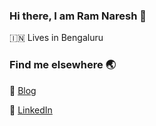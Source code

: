 ### Hi there, I am Ram Naresh 👋


:india: Lives in Bengaluru 

### Find me elsewhere :earth_asia:

:rocket: [Blog](https://letsaskhow.com/)

:briefcase: [LinkedIn](https://www.linkedin.com/in/ram29894/)


<!--
**IsAmrish/isamrish** is a ✨ _special_ ✨ repository because its `README.md` (this file) appears on your GitHub profile.

Here are some ideas to get you started:

- 🔭 I’m currently working on ...
- 🌱 I’m currently learning ...
- 👯 I’m looking to collaborate on ...
- 🤔 I’m looking for help with ...
- 💬 Ask me about ...
- 📫 How to reach me: ...
- 😄 Pronouns: ...
- ⚡ Fun fact: ...
-->
